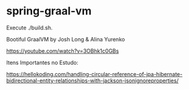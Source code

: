 # spring-graal-vm

Execute ./build.sh.

Bootiful GraalVM by Josh Long & Alina Yurenko

https://youtube.com/watch?v=3OBhk1c0GBs

Itens Importantes no Estudo:

https://hellokoding.com/handling-circular-reference-of-jpa-hibernate-bidirectional-entity-relationships-with-jackson-jsonignoreproperties/